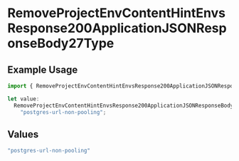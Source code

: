 # RemoveProjectEnvContentHintEnvsResponse200ApplicationJSONResponseBody27Type

## Example Usage

```typescript
import { RemoveProjectEnvContentHintEnvsResponse200ApplicationJSONResponseBody27Type } from "@simplesagar/vercel/models/removeprojectenvop.js";

let value:
  RemoveProjectEnvContentHintEnvsResponse200ApplicationJSONResponseBody27Type =
    "postgres-url-non-pooling";
```

## Values

```typescript
"postgres-url-non-pooling"
```